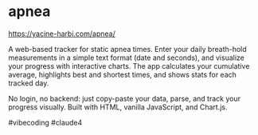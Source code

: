 # apnea

https://yacine-harbi.com/apnea/

A web-based tracker for static apnea times. Enter your daily breath-hold measurements in a simple text format (date and seconds), and visualize your progress with interactive charts. The app calculates your cumulative average, highlights best and shortest times, and shows stats for each tracked day.

No login, no backend: just copy-paste your data, parse, and track your progress visually. Built with HTML, vanilla JavaScript, and Chart.js.

#vibecoding #claude4
